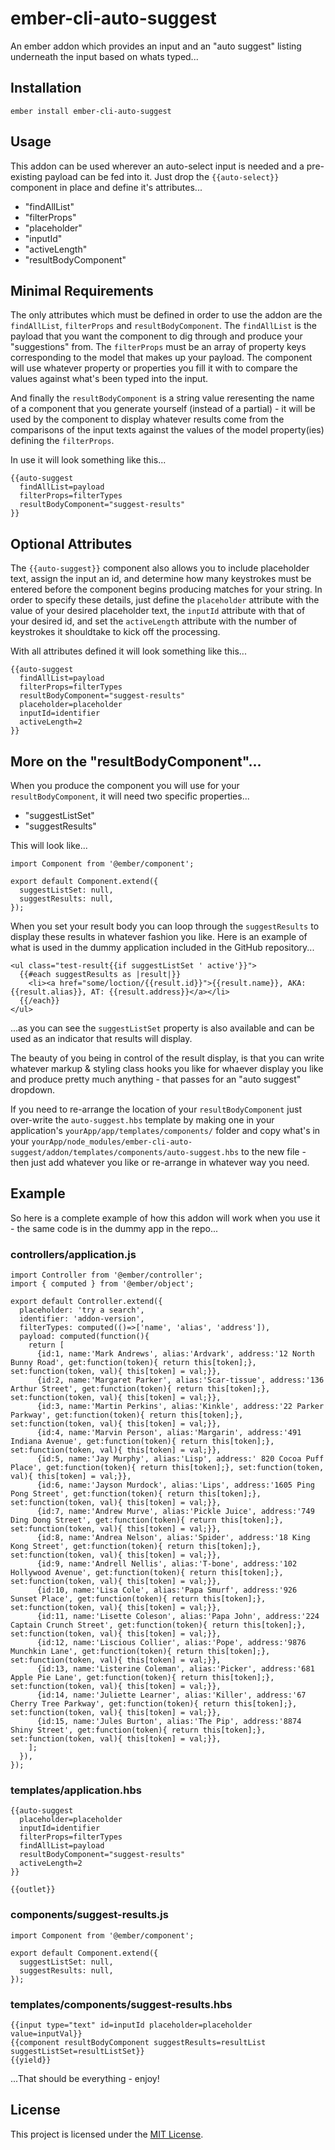 ember-cli-auto-suggest
==============================================================================

An ember addon which provides an input and an "auto suggest" listing underneath the input based on whats typed...

Installation
------------------------------------------------------------------------------

```
ember install ember-cli-auto-suggest
```


Usage
------------------------------------------------------------------------------

This addon can be used wherever an auto-select input is needed and a pre-existing payload can be fed into it.  Just drop the `{{auto-select}}` component in place and define it's attributes...

- "findAllList"
- "filterProps"
- "placeholder"
- "inputId"
- "activeLength"
- "resultBodyComponent"

## Minimal Requirements

The only attributes which must be defined in order to use the addon are the `findAllList`, `filterProps` and `resultBodyComponent`.  The `findAllList` is the payload that you want the component to dig through and produce your "suggestions" from.  The `filterProps` must be an array of property keys corresponding to the model that makes up your payload. The component will use whatever property or properties you fill it with to compare the values against what's been typed into the input.

And finally the `resultBodyComponent` is a string value reresenting the name of a component that you generate yourself (instead of a partial) - it will be used by the component to display whatever results come from the comparisons of the input texts against the values of the model property(ies) defining the `filterProps`.

In use it will look something like this...

```
{{auto-suggest
  findAllList=payload 
  filterProps=filterTypes
  resultBodyComponent="suggest-results"
}}
```

## Optional Attributes

The `{{auto-suggest}}` component also allows you to include placeholder text, assign the input an id, and determine how many keystrokes must be entered before the component begins producing matches for your string.  In order to specify these details, just define the `placeholder` attribute with the value of your desired placeholder text, the `inputId` attribute with that of your desired id, and set the `activeLength` attribute with the number of keystrokes it shouldtake to kick off the processing.

With all attributes defined it will look something like this...

```
{{auto-suggest 
  findAllList=payload 
  filterProps=filterTypes
  resultBodyComponent="suggest-results"
  placeholder=placeholder
  inputId=identifier 
  activeLength=2
}}
```

## More on the "resultBodyComponent"...

When you produce the component you will use for your `resultBodyComponent`, it will need two specific properties...

- "suggestListSet"
- "suggestResults"

This will look like...

```
import Component from '@ember/component';

export default Component.extend({
  suggestListSet: null,
  suggestResults: null,
});
```

When you set your result body you can loop through the `suggestResults` to display these results in whatever fashion you like.  Here is an example of what is used in the dummy application included in the GitHub repository...

```
<ul class="test-result{{if suggestListSet ' active'}}">
  {{#each suggestResults as |result|}}
    <li><a href="some/loction/{{result.id}}">{{result.name}}, AKA: {{result.alias}}, AT: {{result.address}}</a></li>
  {{/each}}
</ul>
```

...as you can see the `suggestListSet` property is also available and can be used as an indicator that results will display.

The beauty of you being in control of the result display, is that you can write whatever markup & styling class hooks you like for whaever display you like and produce pretty much anything - that passes for an "auto suggest" dropdown.

If you need to re-arrange the location of your `resultBodyComponent` just over-write the `auto-suggest.hbs` template by making one in your application's `yourApp/app/templates/components/` folder and copy what's in your `yourApp/node_modules/ember-cli-auto-suggest/addon/templates/components/auto-suggest.hbs` to the new file - then just add whatever you like or re-arrange in whatever way you need.

## Example

So here is a complete example of how this addon will work when you use it - the same code is in the dummy app in the repo...

### controllers/application.js
```
import Controller from '@ember/controller';
import { computed } from '@ember/object';

export default Controller.extend({
  placeholder: 'try a search',
  identifier: 'addon-version',
  filterTypes: computed(()=>['name', 'alias', 'address']),
  payload: computed(function(){
    return [
      {id:1, name:'Mark Andrews', alias:'Ardvark', address:'12 North Bunny Road', get:function(token){ return this[token];}, set:function(token, val){ this[token] = val;}},
      {id:2, name:'Margaret Parker', alias:'Scar-tissue', address:'136 Arthur Street', get:function(token){ return this[token];}, set:function(token, val){ this[token] = val;}},
      {id:3, name:'Martin Perkins', alias:'Kinkle', address:'22 Parker Parkway', get:function(token){ return this[token];}, set:function(token, val){ this[token] = val;}},
      {id:4, name:'Marvin Person', alias:'Margarin', address:'491 Indiana Avenue', get:function(token){ return this[token];}, set:function(token, val){ this[token] = val;}},
      {id:5, name:'Jay Murphy', alias:'Lisp', address:' 820 Cocoa Puff Place', get:function(token){ return this[token];}, set:function(token, val){ this[token] = val;}},
      {id:6, name:'Jayson Murdock', alias:'Lips', address:'1605 Ping Pong Street', get:function(token){ return this[token];}, set:function(token, val){ this[token] = val;}},
      {id:7, name:'Andrew Murve', alias:'Pickle Juice', address:'749 Ding Dong Street', get:function(token){ return this[token];}, set:function(token, val){ this[token] = val;}},
      {id:8, name:'Andrea Nelson', alias:'Spider', address:'18 King Kong Street', get:function(token){ return this[token];}, set:function(token, val){ this[token] = val;}},
      {id:9, name:'Andrell Nellis', alias:'T-bone', address:'102 Hollywood Avenue', get:function(token){ return this[token];}, set:function(token, val){ this[token] = val;}},
      {id:10, name:'Lisa Cole', alias:'Papa Smurf', address:'926 Sunset Place', get:function(token){ return this[token];}, set:function(token, val){ this[token] = val;}},
      {id:11, name:'Lisette Coleson', alias:'Papa John', address:'224 Captain Crunch Street', get:function(token){ return this[token];}, set:function(token, val){ this[token] = val;}},
      {id:12, name:'Liscious Collier', alias:'Pope', address:'9876 Munchkin Lane', get:function(token){ return this[token];}, set:function(token, val){ this[token] = val;}},
      {id:13, name:'Listerine Coleman', alias:'Picker', address:'681 Apple Pie Lane', get:function(token){ return this[token];}, set:function(token, val){ this[token] = val;}},
      {id:14, name:'Juliette Learner', alias:'Killer', address:'67 Cherry Tree Parkway', get:function(token){ return this[token];}, set:function(token, val){ this[token] = val;}},
      {id:15, name:'Jules Burton', alias:'The Pip', address:'8874 Shiny Street', get:function(token){ return this[token];}, set:function(token, val){ this[token] = val;}},
    ];
  }),  
});
```

### templates/application.hbs
```
{{auto-suggest 
  placeholder=placeholder
  inputId=identifier 
  filterProps=filterTypes 
  findAllList=payload 
  resultBodyComponent="suggest-results"
  activeLength=2
}}

{{outlet}}
```

### components/suggest-results.js
```
import Component from '@ember/component';

export default Component.extend({
  suggestListSet: null,
  suggestResults: null,
});
```

### templates/components/suggest-results.hbs
```
{{input type="text" id=inputId placeholder=placeholder value=inputVal}}
{{component resultBodyComponent suggestResults=resultList suggestListSet=resultListSet}}
{{yield}}
```

...That should be everything - enjoy!

License
------------------------------------------------------------------------------

This project is licensed under the [MIT License](LICENSE.md).
